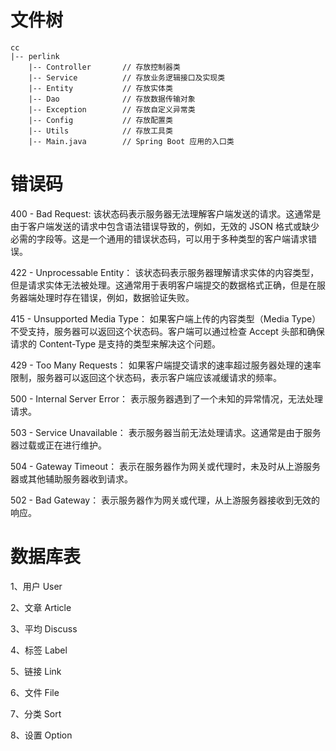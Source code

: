 # 文件树

    cc
    |-- perlink
        |-- Controller       // 存放控制器类
        |-- Service          // 存放业务逻辑接口及实现类
        |-- Entity           // 存放实体类
        |-- Dao              // 存放数据传输对象
        |-- Exception        // 存放自定义异常类
        |-- Config           // 存放配置类
        |-- Utils            // 存放工具类
        |-- Main.java        // Spring Boot 应用的入口类

# 错误码

400 - Bad Request: 该状态码表示服务器无法理解客户端发送的请求。这通常是由于客户端发送的请求中包含语法错误导致的，例如，无效的
JSON 格式或缺少必需的字段等。这是一个通用的错误状态码，可以用于多种类型的客户端请求错误。

422 - Unprocessable Entity： 该状态码表示服务器理解请求实体的内容类型，但是请求实体无法被处理。这通常用于表明客户端提交的数据格式正确，但是在服务器端处理时存在错误，例如，数据验证失败。

415 - Unsupported Media Type： 如果客户端上传的内容类型（Media Type）不受支持，服务器可以返回这个状态码。客户端可以通过检查
Accept 头部和确保请求的 Content-Type 是支持的类型来解决这个问题。

429 - Too Many Requests： 如果客户端提交请求的速率超过服务器处理的速率限制，服务器可以返回这个状态码，表示客户端应该减缓请求的频率。

500 - Internal Server Error： 表示服务器遇到了一个未知的异常情况，无法处理请求。

503 - Service Unavailable： 表示服务器当前无法处理请求。这通常是由于服务器过载或正在进行维护。

504 - Gateway Timeout： 表示在服务器作为网关或代理时，未及时从上游服务器或其他辅助服务器收到请求。

502 - Bad Gateway： 表示服务器作为网关或代理，从上游服务器接收到无效的响应。


# 数据库表

1、用户 User

2、文章 Article

3、平均 Discuss

4、标签 Label

5、链接 Link

6、文件 File

7、分类 Sort

8、设置 Option